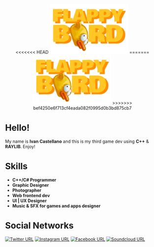 <p align="center">
<<<<<<< HEAD
  <img width="256" src="https://github.com/InsaneFury/flappybird/blob/master/FlappyBird/res/readme/logo.png">
=======
  <img width="256" src="https://github.com/InsaneFury/flappybird/blob/master/FlappyBird/res/readme/logo.png">
>>>>>>> bef4250e6f713cf4eada082f0995d0b3bd875cb7
</p>

# Hello!
My name is **Ivan Castellano** and this is my third game dev using **C++** & **RAYLIB**.
Enjoy!

# Skills
- **C++/C# Programmer**
- **Graphic Designer**
- **Photographer**
- **Web frontend dev**
- **UI | UX Designer**
- **Music & SFX for games and apps designer**

# Social Networks
[![Twitter URL](https://img.shields.io/badge/Twitter--cyan.svg?longCache=true&style=flat-square)](https://twitter.com/IvanCaastellano)
[![Instagram URL](https://img.shields.io/badge/Instagram--ff69b4.svg?longCache=true&style=flat-square)](https://www.instagram.com/ivancastellanoo)
[![Facebook URL](https://img.shields.io/badge/Facebook--blue.svg?longCache=true&style=flat-square)](https://www.facebook.com/ivanignaciocastellano)
[![Soundcloud URL](https://img.shields.io/badge/Soundcloud--yellow.svg?longCache=true&style=flat-square)](https://soundcloud.com/justdarsan)
